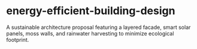 # energy-efficient-building-design
A sustainable architecture proposal featuring a layered facade, smart solar panels, moss walls, and rainwater harvesting to minimize ecological footprint.
